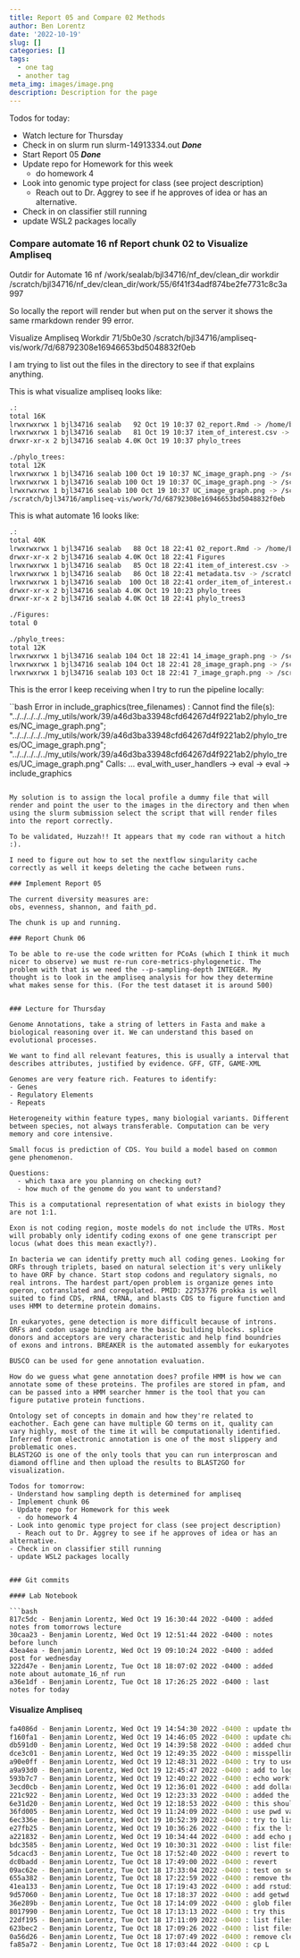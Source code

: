 ```yaml
---
title: Report 05 and Compare 02 Methods
author: Ben Lorentz
date: '2022-10-19'
slug: []
categories: []
tags:
  - one tag
  - another tag
meta_img: images/image.png
description: Description for the page
---
```


Todos for today:
- Watch lecture for Thursday
- Check in on slurm run slurm-14913334.out ***Done***
- Start Report 05 ***Done***
- Update repo for Homework for this week
  - do homework 4
- Look into genomic type project for class (see project description)
  - Reach out to Dr. Aggrey to see if he approves of idea or has an alternative.
- Check in on classifier still running
- update WSL2 packages locally


### Compare automate 16 nf Report chunk 02 to Visualize Ampliseq 

Outdir for Automate 16 nf 
/work/sealab/bjl34716/nf_dev/clean_dir
workdir
/scratch/bjl34716/nf_dev/clean_dir/work/55/6f41f34adf874be2fe7731c8c3a997

So locally the report will render but when put on the server it shows the same rmarkdown render 99 error.

Visualize Ampliseq Workdir
71/5b0e30
/scratch/bjl34716/ampliseq-vis/work/7d/68792308e16946653bd5048832f0eb

I am trying to list out the files in the directory to see if that explains anything.

This is what visualize ampliseq looks like:
```bash
.:
total 16K
lrwxrwxrwx 1 bjl34716 sealab   92 Oct 19 10:37 02_report.Rmd -> /home/bjl34716/.nextflow/assets/lorentzben/visualize-am
lrwxrwxrwx 1 bjl34716 sealab   81 Oct 19 10:37 item_of_interest.csv -> /scratch/bjl34716/ampliseq-vis/work/tmp/04/2e26e
drwxr-xr-x 2 bjl34716 sealab 4.0K Oct 19 10:37 phylo_trees

./phylo_trees:
total 12K
lrwxrwxrwx 1 bjl34716 sealab 100 Oct 19 10:37 NC_image_graph.png -> /scratch/bjl34716/ampliseq-vis/work/bb/44d411473bf7
lrwxrwxrwx 1 bjl34716 sealab 100 Oct 19 10:37 OC_image_graph.png -> /scratch/bjl34716/ampliseq-vis/work/bb/44d411473bf7
lrwxrwxrwx 1 bjl34716 sealab 100 Oct 19 10:37 UC_image_graph.png -> /scratch/bjl34716/ampliseq-vis/work/bb/44d411473bf7
/scratch/bjl34716/ampliseq-vis/work/7d/68792308e16946653bd5048832f0eb
```

This is what automate 16 looks like:
```bash
.:
total 40K
lrwxrwxrwx 1 bjl34716 sealab   88 Oct 18 22:41 02_report.Rmd -> /home/bjl34716/.nextflow/assets/lorentzben/automate_16_nf/report_gen_files/02_report.Rmd
drwxr-xr-x 2 bjl34716 sealab 4.0K Oct 18 22:41 Figures
lrwxrwxrwx 1 bjl34716 sealab   85 Oct 18 22:41 item_of_interest.csv -> /scratch/bjl34716/nf_dev/clean_dir/work/tmp/6c/94f05a11032f4da8910944012cd769/input.2
lrwxrwxrwx 1 bjl34716 sealab   86 Oct 18 22:41 metadata.tsv -> /scratch/bjl34716/nf_dev/clean_dir/work/5d/0f069a7c144bc77662fff5a47f6097/metadata.tsv
lrwxrwxrwx 1 bjl34716 sealab  100 Oct 18 22:41 order_item_of_interest.csv -> /scratch/bjl34716/nf_dev/clean_dir/work/55/8f4f3745a2dd56437a15b226efdb2c/order_item_of_interest.csv
drwxr-xr-x 2 bjl34716 sealab 4.0K Oct 19 10:23 phylo_trees
drwxr-xr-x 2 bjl34716 sealab 4.0K Oct 18 22:41 phylo_trees3

./Figures:
total 0

./phylo_trees:
total 12K
lrwxrwxrwx 1 bjl34716 sealab 104 Oct 18 22:41 14_image_graph.png -> /scratch/bjl34716/nf_dev/clean_dir/work/f1/a08dbf5b067413eb66ca827aa33570/phylo_trees/14_image_graph.png
lrwxrwxrwx 1 bjl34716 sealab 104 Oct 18 22:41 28_image_graph.png -> /scratch/bjl34716/nf_dev/clean_dir/work/f1/a08dbf5b067413eb66ca827aa33570/phylo_trees/28_image_graph.png
lrwxrwxrwx 1 bjl34716 sealab 103 Oct 18 22:41 7_image_graph.png -> /scratch/bjl34716/nf_dev/clean_dir/work/f1/a08dbf5b067413eb66ca827aa33570/phylo_trees/7_image_graph.png
```

This is the error I keep receiving when I try to run the pipeline locally:

``bash
 Error in include_graphics(tree_filenames) :
    Cannot find the file(s): "../../../../../my_utils/work/39/a46d3ba33948cfd64267d4f9221ab2/phylo_trees/NC_image_graph.png"; "../../../../../my_utils/work/39/a46d3ba33948cfd64267d4f9221ab2/phylo_trees/OC_image_graph.png"; "../../../../../my_utils/work/39/a46d3ba33948cfd64267d4f9221ab2/phylo_trees/UC_image_graph.png"
  Calls: <Anonymous> ... eval_with_user_handlers -> eval -> eval -> include_graphics
```

My solution is to assign the local profile a dummy file that will render and point the user to the images in the directory and then when using the slurm submission select the script that will render files into the report correctly. 

To be validated, Huzzah!! It appears that my code ran without a hitch :).

I need to figure out how to set the nextflow singularity cache correctly as well it keeps deleting the cache between runs.

### Implement Report 05

The current diversity measures are:
obs, evenness, shannon, and faith_pd.

The chunk is up and running.

### Report Chunk 06

To be able to re-use the code written for PCoAs (which I think it much nicer to observe) we must re-run core-metrics-phylogenetic. The problem with that is we need the --p-sampling-depth INTEGER. My thought is to look in the ampliseq analysis for how they determine what makes sense for this. (For the test dataset it is around 500)


### Lecture for Thursday

Genome Annotations, take a string of letters in Fasta and make a biological reasoning over it. We can understand this based on evolutional processes. 

We want to find all relevant features, this is usually a interval that describes attributes, justified by evidence. GFF, GTF, GAME-XML

Genomes are very feature rich. Features to identify:
- Genes
- Regulatory Elements
- Repeats 

Heterogeneity within feature types, many biologial variants. Different between species, not always transferable. Computation can be very memory and core intensive. 

Small focus is prediction of CDS. You build a model based on common gene phenomenon. 

Questions:
  - which taxa are you planning on checking out?
  - how much of the genome do you want to understand?
  
This is a computational representation of what exists in biology they are not 1:1.

Exon is not coding region, moste models do not include the UTRs. Most will probably only identify coding exons of one gene transcript per locus (what does this mean exactly?). 

In bacteria we can identify pretty much all coding genes. Looking for ORFs through triplets, based on natural selection it's very unlikely to have ORF by chance. Start stop codons and regulatory signals, no real introns. The hardest part/open problem is organize genes into operon, cotranslated and coregulated. PMID: 22753776 prokka is well suited to find CDS, rRNA, tRNA, and blasts CDS to figure function and uses HMM to determine protein domains. 

In eukaryotes, gene detection is more difficult because of introns. ORFs and codon usage binding are the basic building blocks. splice donors and acceptors are very characteristic and help find boundries of exons and introns. BREAKER is the automated assembly for eukaryotes

BUSCO can be used for gene annotation evaluation. 

How do we guess what gene annotation does? profile HMM is how we can annotate some of these proteins. The profiles are stored in pfam, and can be passed into a HMM searcher hmmer is the tool that you can figure putative protein functions. 

Ontology set of concepts in domain and how they're related to eachother. Each gene can have multiple GO terms on it, quality can vary highly, most of the time it will be computationally identified. Inferred from electronic annotation is one of the most slippery and problematic ones.
BLAST2GO is one of the only tools that you can run interproscan and diamond offline and then upload the results to BLAST2GO for visualization. 

Todos for tomorrow:
- Understand how sampling depth is determined for ampliseq
- Implement chunk 06
- Update repo for Homework for this week
  - do homework 4
- Look into genomic type project for class (see project description)
  - Reach out to Dr. Aggrey to see if he approves of idea or has an alternative.
- Check in on classifier still running
- update WSL2 packages locally


### Git commits

#### Lab Notebook

```bash
817c5dc - Benjamin Lorentz, Wed Oct 19 16:30:44 2022 -0400 : added notes from tomorrows lecture
30caa23 - Benjamin Lorentz, Wed Oct 19 12:51:44 2022 -0400 : notes before lunch
43ea4ea - Benjamin Lorentz, Wed Oct 19 09:10:24 2022 -0400 : added post for wednesday
322d47e - Benjamin Lorentz, Tue Oct 18 18:07:02 2022 -0400 : added note about automate_16_nf run
a36e1df - Benjamin Lorentz, Tue Oct 18 17:26:25 2022 -0400 : last notes for today
```

#### Visualize Ampliseq

```bash
fa4086d - Benjamin Lorentz, Wed Oct 19 14:54:30 2022 -0400 : update the output file names
f160fa1 - Benjamin Lorentz, Wed Oct 19 14:46:05 2022 -0400 : update channels
db591d0 - Benjamin Lorentz, Wed Oct 19 14:39:58 2022 -0400 : added chunk 05
dce3c01 - Benjamin Lorentz, Wed Oct 19 12:49:35 2022 -0400 : misspelling
a90e0ff - Benjamin Lorentz, Wed Oct 19 12:48:31 2022 -0400 : try to use contains as opposed to ==
a9a93d0 - Benjamin Lorentz, Wed Oct 19 12:45:47 2022 -0400 : add to log header
593b7c7 - Benjamin Lorentz, Wed Oct 19 12:40:22 2022 -0400 : echo workflow profile in bash
3ecd0cb - Benjamin Lorentz, Wed Oct 19 12:36:01 2022 -0400 : add dollar signs
221c922 - Benjamin Lorentz, Wed Oct 19 12:23:33 2022 -0400 : added the local report
6e31d20 - Benjamin Lorentz, Wed Oct 19 12:18:53 2022 -0400 : this should render okay on the server and locally based on the local vs slurm profile
36fd005 - Benjamin Lorentz, Wed Oct 19 11:24:09 2022 -0400 : use pwd variable
6ec336e - Benjamin Lorentz, Wed Oct 19 10:52:39 2022 -0400 : try to list out files before list.files
e27fb25 - Benjamin Lorentz, Wed Oct 19 10:36:26 2022 -0400 : fix the ls call
a221832 - Benjamin Lorentz, Wed Oct 19 10:34:44 2022 -0400 : add echo pwd
bdc3585 - Benjamin Lorentz, Wed Oct 19 10:30:31 2022 -0400 : list files in dir
5dcacd3 - Benjamin Lorentz, Tue Oct 18 17:52:40 2022 -0400 : revert to symlinks
dc0badd - Benjamin Lorentz, Tue Oct 18 17:49:00 2022 -0400 : revert
09ac62e - Benjamin Lorentz, Tue Oct 18 17:33:04 2022 -0400 : test on server
655a382 - Benjamin Lorentz, Tue Oct 18 17:22:59 2022 -0400 : remove the inclusion
41ea133 - Benjamin Lorentz, Tue Oct 18 17:19:43 2022 -0400 : add rstudio root file
9d57060 - Benjamin Lorentz, Tue Oct 18 17:18:37 2022 -0400 : add getwd before
36e289b - Benjamin Lorentz, Tue Oct 18 17:14:09 2022 -0400 : glob filenames
8017990 - Benjamin Lorentz, Tue Oct 18 17:13:13 2022 -0400 : try this
22df195 - Benjamin Lorentz, Tue Oct 18 17:11:09 2022 -0400 : list files 2
623bec2 - Benjamin Lorentz, Tue Oct 18 17:09:26 2022 -0400 : list files
0a56d26 - Benjamin Lorentz, Tue Oct 18 17:07:49 2022 -0400 : remove clean true
fa85a72 - Benjamin Lorentz, Tue Oct 18 17:03:44 2022 -0400 : cp L
```